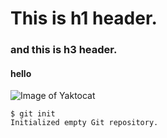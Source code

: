 # This is h1 header.
### and this is h3 header.
#### hello

![Image of Yaktocat](https://octodex.github.com/images/yaktocat.png)

```
$ git init
Initialized empty Git repository.
```
